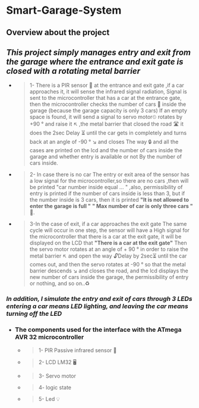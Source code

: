# Smart-Garage-System
## Overview about the project
## *This project simply manages entry and exit from the garage where the entrance and exit gate is closed with a rotating metal barrier*

* > 1- There is a PIR sensor 📼 at the entrance and exit gate ,if a car approaches it, it will 
sense the infrared signal radiation, Signal is sent to the microcontroller that has a car at the 
entrance gate, then the microcontroller checks the number of cars 🚗 inside the garage (because the
garage capacity is only 3 cars) If an empty space is found, it will send a signal to servo motor⏲ rotates by +90 °
and raise it ↖ ,the metal barrier that closed the road 🛣 it  does the 2sec Delay ⏳ until the car gets in
completely and turns back at an angle of -90 ° ↘ and closes The way 🔒 and all the cases are printed on the lcd
and the number of cars inside the garage and whether entry is available or not By the number of cars inside.

* > 2- In case there is no car The entry or exit area of ​​the sensor has a low signal for the microcontroller,so there are no cars
,then will be printed "car number inside equal ... " ,also, permissibility of entry is printed if the number of cars inside is 
less than 3, but if the number inside is 3 cars, then it is printed 
  **"It is not allowed to enter the garage is full "**
  **" Max number of car is only three cars "** 🚫.
 * > 3-In the case of exit, if a car approaches the exit gate The same cycle will occur in one step, the
 sensor will have a High signal for the microcontroller that there is a car at the exit gate, it will be displayed on the LCD that
  **"There is a car at the exit gate"**
Then the servo motor rotates at an angle of + 90 ° in order to raise the metal barrier ↖ and open the
way 🔓Delay by 2sec⏳ until the car comes out, and then the servo rotates at -90 ° so that the metal barrier descends ↘
and closes the road, and the lcd displays the new number of cars inside the garage, the permissibility of entry or nothing, and so on..♻

###  *In addition, I simulate the entry and exit of cars through 3 LEDs entering a car means LED lighting, and leaving the car means turning off the LED*

  *  ### The components used for the interface with the ATmega AVR 32 microcontroller
     * > 1- PIR Passive infrared sensor 📼
     * > 2- LCD LM32   🖥️
     * > 3- Servo motor  
     * > 4- logic state  
     * > 5- Led   💡
     
